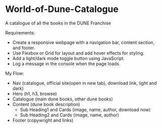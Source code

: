 # World-of-Dune-Catalogue
A catalogue of all the books in the DUNE Franchise

Requirements:
 * Create a responsive webpage with a navigation bar, content section, and footer.
 * Use Flexbox or Grid for layout and add hover effects for styling.
 * Add a light/dark mode toggle button using JavaScript.
 * Log a message in the console when the page loads.

My Flow:
 * Nav (catalogue, official site(open in new tab), download link, light and dark)
 * Hero (h1, h3, browse)
 * Catalogue (main dune books, other dune books)
 * Content (dune book description)
    * Sub Heading1 and Cards (image, name, author, download now) 
    * Sub Heading2 and Cards (image, name, author) 
 * Footer (copywright and links)


